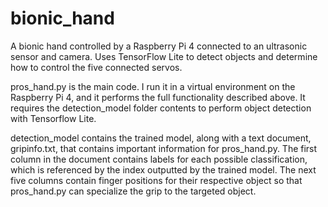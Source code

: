 # bionic_hand
A bionic hand controlled by a Raspberry Pi 4 connected to an ultrasonic sensor and camera. Uses TensorFlow Lite to detect objects and determine how to control the five connected servos.

pros_hand.py is the main code. I run it in a virtual environment on the Raspberry Pi 4, and it performs the full functionality described above. It requires the detection_model folder contents to perform object detection with Tensorflow Lite.

detection_model contains the trained model, along with a text document, gripinfo.txt, that contains important information for pros_hand.py. The first column in the document contains labels for each possible classification, which is referenced by the index outputted by the trained model. The next five columns contain finger positions for their respective object so that pros_hand.py can specialize the grip to the targeted object.

